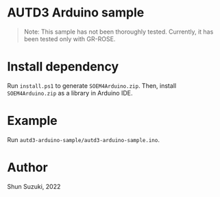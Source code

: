 # AUTD3 Arduino sample

> Note: This sample has not been thoroughly tested. Currently, it has been tested only with GR-ROSE.

# Install dependency

Run `install.ps1` to generate `SOEM4Arduino.zip`. Then, install `SOEM4Arduino.zip` as a library in Arduino IDE.

# Example

Run `autd3-arduino-sample/autd3-arduino-sample.ino`.

# Author 

Shun Suzuki, 2022
